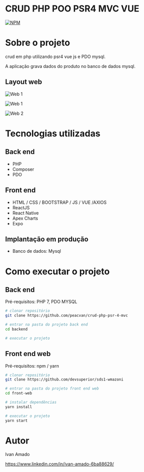 # CRUD PHP POO PSR4 MVC VUE 
[![NPM](https://img.shields.io/npm/l/react)](https://github.com/devsuperior/sds1-wmazoni/blob/master/LICENSE) 

# Sobre o projeto
crud em php utilizando psr4  vue js e PDO  mysql.

A aplicação grava dados do produto no banco de dados mysql.


## Layout web
![Web 1](https://github.com/peacevan/assets/blob/main/tela-lista-produto.PNG)

![Web 1](https://github.com/peacevan/assets/blob/main/editar.PNG)

![Web 2](https://github.com/peacevan/assets/blob/main/remover.PNG)


# Tecnologias utilizadas
## Back end
- PHP
- Composer
- PDO
## Front end
- HTML / CSS / BOOTSTRAP / JS / VUE /AXIOS
- ReactJS
- React Native
- Apex Charts
- Expo
## Implantação em produção

- Banco de dados: Mysql

# Como executar o projeto

## Back end
Pré-requisitos: PHP 7, PDO MYSQL

```bash
# clonar repositório
git clone https://github.com/peacvan/crud-php-psr-4-mvc

# entrar na pasta do projeto back end
cd backend

# executar o projeto

```

## Front end web
Pré-requisitos: npm / yarn

```bash
# clonar repositório
git clone https://github.com/devsuperior/sds1-wmazoni

# entrar na pasta do projeto front end web
cd front-web

# instalar dependências
yarn install

# executar o projeto
yarn start
```

# Autor

Ivan Amado

https://www.linkedin.com/in/ivan-amado-6ba88629/


